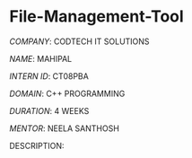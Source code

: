 # File-Management-Tool

*COMPANY*: CODTECH IT SOLUTIONS

*NAME*: MAHIPAL

*INTERN ID*: CT08PBA

*DOMAIN*: C++ PROGRAMMING

*DURATION*: 4 WEEKS

*MENTOR*: NEELA SANTHOSH

DESCRIPTION:
